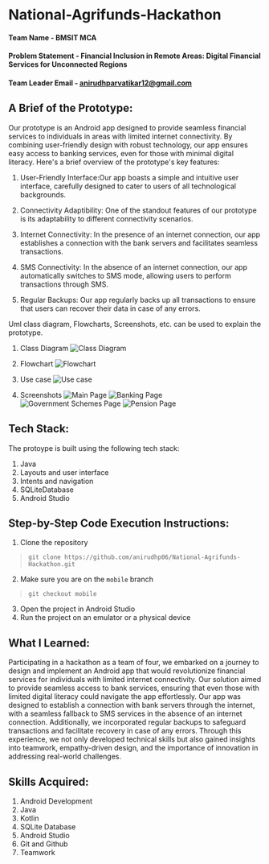 # National-Agrifunds-Hackathon


#### Team Name - BMSIT MCA
#### Problem Statement - Financial Inclusion in Remote Areas: Digital Financial Services for Unconnected Regions 
#### Team Leader Email - anirudhparvatikar12@gmail.com

## A Brief of the Prototype:

  Our prototype is an Android app designed to provide seamless financial services to individuals in areas with limited internet connectivity. By combining user-friendly design with robust technology, our app ensures easy access to banking services, even for those with minimal digital literacy. Here's a brief overview of the prototype's key features:

  1. User-Friendly Interface:Our app boasts a simple and intuitive user interface, carefully designed to cater to users of all technological backgrounds.

  2. Connectivity Adaptibility: One of the standout features of our prototype is its adaptability to different connectivity scenarios.

  3. Internet Connectivity: In the presence of an internet connection, our app establishes a connection with the bank servers and facilitates seamless transactions.

  4. SMS Connectivity: In the absence of an internet connection, our app automatically switches to SMS mode, allowing users to perform transactions through SMS.

  5. Regular Backups: Our app regularly backs up all transactions to ensure that users can recover their data in case of any errors.

  Uml class diagram, Flowcharts, Screenshots, etc. can be used to explain the prototype. 

  1. Class Diagram
  ![Class Diagram](images/class_diagram.jpg)

  2. Flowchart
  ![Flowchart](images/flowchart_readme.jpg)

  3. Use case
  ![Use case](images/use_case.jpg)

  4. Screenshots
  ![Main Page](images/1.jpeg)
  ![Banking Page](images/2.jpeg)
  ![Government Schemes Page](images/3.jpeg)
  ![Pension Page](images/4.jpeg)

  
## Tech Stack:
  The protoype is built using the following tech stack:
  1. Java
  2. Layouts and user interface
  3. Intents and navigation
  4. SQLiteDatabase
  5. Android Studio
   
## Step-by-Step Code Execution Instructions:
  1. Clone the repository
  > ```git clone https://github.com/anirudhp06/National-Agrifunds-Hackathon.git```
  2. Make sure you are on the `mobile` branch
  > ```git checkout mobile```
  3. Open the project in Android Studio
  4. Run the project on an emulator or a physical device
  
## What I Learned:
  Participating in a hackathon as a team of four, we embarked on a journey to design and implement an Android app that would revolutionize financial services for individuals with limited internet connectivity. Our solution aimed to provide seamless access to bank services, ensuring that even those with limited digital literacy could navigate the app effortlessly.
  Our app was designed to establish a connection with bank servers through the internet, with a seamless fallback to SMS services in the absence of an internet connection. Additionally, we incorporated regular backups to safeguard transactions and facilitate recovery in case of any errors. Through this experience, we not only developed technical skills but also gained insights into teamwork, empathy-driven design, and the importance of innovation in addressing real-world challenges.

## Skills Acquired:
  1. Android Development
  2. Java
  3. Kotlin
  4. SQLite Database
  5. Android Studio
  6. Git and Github
  7. Teamwork
